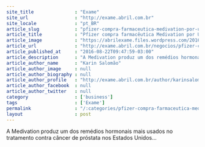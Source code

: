 ```yaml
---
site_title               : "Exame"
site_url                 : "http://exame.abril.com.br"
site_locale              : "pt_BR"
article_slug             : "pfizer-compra-farmaceutica-medivation-por-uss-14-bi"
article_title            : "Pfizer compra farmacêutica Medivation por US$ 14 bi"
article_image            : "https://abrilexame.files.wordpress.com/2016/09/size_960_16_9_sede-pfizer.jpg?quality=70&strip=all&w=960"
article_url              : "http://exame.abril.com.br/negocios/pfizer-compra-farmaceutica-medivation-por-us-14-bi/"
article_published_at     : "2016-08-22T09:47:59-03:00"
article_description      : "A Medivation produz um dos remédios hormonais mais usados no tratamento contra câncer de próstata nos Estados Unidos..."
article_author_name      : "Karin Salomão"
article_author_image     : null
article_author_biography : null
article_author_profile   : "http://exame.abril.com.br/author/karinsalomaoexame/"
article_author_facebook  : null
article_author_twitter   : null
category                 : ['business']
tags                     : ['Exame']
permalink                : "/:categories/pfizer-compra-farmaceutica-medivation-por-uss-14-bi/"
layout                   : post
---
```


A Medivation produz um dos remédios hormonais mais usados no tratamento contra câncer de próstata nos Estados Unidos...
